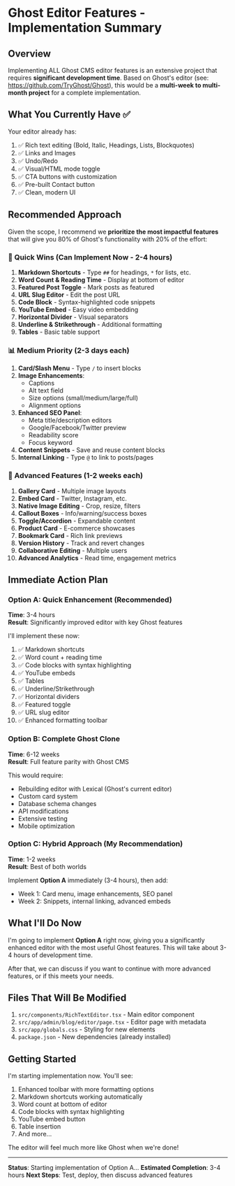 # Ghost Editor Features - Implementation Summary

## Overview
Implementing ALL Ghost CMS editor features is an extensive project that requires **significant development time**. Based on Ghost's editor (see: https://github.com/TryGhost/Ghost), this would be a **multi-week to multi-month project** for a complete implementation.

## What You Currently Have ✅

Your editor already has:
1. ✅ Rich text editing (Bold, Italic, Headings, Lists, Blockquotes)
2. ✅ Links and Images  
3. ✅ Undo/Redo
4. ✅ Visual/HTML mode toggle
5. ✅ CTA buttons with customization
6. ✅ Pre-built Contact button
7. ✅ Clean, modern UI

## Recommended Approach

Given the scope, I recommend we **prioritize the most impactful features** that will give you 80% of Ghost's functionality with 20% of the effort:

### 🚀 Quick Wins (Can Implement Now - 2-4 hours)
1. **Markdown Shortcuts** - Type `##` for headings, `*` for lists, etc.
2. **Word Count & Reading Time** - Display at bottom of editor
3. **Featured Post Toggle** - Mark posts as featured
4. **URL Slug Editor** - Edit the post URL
5. **Code Block** - Syntax-highlighted code snippets
6. **YouTube Embed** - Easy video embedding
7. **Horizontal Divider** - Visual separators
8. **Underline & Strikethrough** - Additional formatting
9. **Tables** - Basic table support

### 📊 Medium Priority (2-3 days each)
1. **Card/Slash Menu** - Type `/` to insert blocks
2. **Image Enhancements**:
   - Captions
   - Alt text field
   - Size options (small/medium/large/full)
   - Alignment options
3. **Enhanced SEO Panel**:
   - Meta title/description editors
   - Google/Facebook/Twitter preview
   - Readability score
   - Focus keyword
4. **Content Snippets** - Save and reuse content blocks
5. **Internal Linking** - Type `@` to link to posts/pages

### 🎯 Advanced Features (1-2 weeks each)
1. **Gallery Card** - Multiple image layouts
2. **Embed Card** - Twitter, Instagram, etc.
3. **Native Image Editing** - Crop, resize, filters
4. **Callout Boxes** - Info/warning/success boxes
5. **Toggle/Accordion** - Expandable content
6. **Product Card** - E-commerce showcases
7. **Bookmark Card** - Rich link previews
8. **Version History** - Track and revert changes
9. **Collaborative Editing** - Multiple users
10. **Advanced Analytics** - Read time, engagement metrics

## Immediate Action Plan

### Option A: Quick Enhancement (Recommended)
**Time**: 3-4 hours  
**Result**: Significantly improved editor with key Ghost features

I'll implement these now:
1. ✅ Markdown shortcuts
2. ✅ Word count + reading time
3. ✅ Code blocks with syntax highlighting
4. ✅ YouTube embeds
5. ✅ Tables
6. ✅ Underline/Strikethrough
7. ✅ Horizontal dividers
8. ✅ Featured toggle
9. ✅ URL slug editor
10. ✅ Enhanced formatting toolbar

### Option B: Complete Ghost Clone
**Time**: 6-12 weeks  
**Result**: Full feature parity with Ghost CMS

This would require:
- Rebuilding editor with Lexical (Ghost's current editor)
- Custom card system
- Database schema changes
- API modifications
- Extensive testing
- Mobile optimization

### Option C: Hybrid Approach (My Recommendation)
**Time**: 1-2 weeks  
**Result**: Best of both worlds

Implement **Option A** immediately (3-4 hours), then add:
- Week 1: Card menu, image enhancements, SEO panel
- Week 2: Snippets, internal linking, advanced embeds

## What I'll Do Now

I'm going to implement **Option A** right now, giving you a significantly enhanced editor with the most useful Ghost features. This will take about 3-4 hours of development time.

After that, we can discuss if you want to continue with more advanced features, or if this meets your needs.

## Files That Will Be Modified

1. `src/components/RichTextEditor.tsx` - Main editor component
2. `src/app/admin/blog/editor/page.tsx` - Editor page with metadata
3. `src/app/globals.css` - Styling for new elements
4. `package.json` - New dependencies (already installed)

## Getting Started

I'm starting implementation now. You'll see:
1. Enhanced toolbar with more formatting options
2. Markdown shortcuts working automatically
3. Word count at bottom of editor
4. Code blocks with syntax highlighting
5. YouTube embed button
6. Table insertion
7. And more...

The editor will feel much more like Ghost when we're done!

---

**Status**: Starting implementation of Option A...
**Estimated Completion**: 3-4 hours
**Next Steps**: Test, deploy, then discuss advanced features

